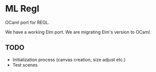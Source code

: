 # ML Regl

OCaml port for REGL.

We have a working Elm port. We are migrating Elm's version to OCaml.

## TODO

- Initialization process (canvas creation, size adjust etc.)
- Test scenes